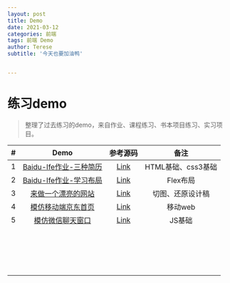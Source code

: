 ```yaml
---
layout: post
title: Demo
date: 2021-03-12
categories: 前端
tags: 前端 Demo
author: Terese
subtitle: '今天也要加油鸭'


---  
```


# 练习demo

> 整理了过去练习的demo，来自作业、课程练习、书本项目练习、实习项目。

|  #   |                             Demo                             |                           参考源码                           |        备注        |
| :--: | :----------------------------------------------------------: | :----------------------------------------------------------: | :----------------: |
|  1   | [Baidu-Ife作业-三种简历](https://teresesong.github.io/homework-baidu_ife/homework5-6/resume.html) | [Link](https://github.com/TereseSong/homework-baidu_ife/tree/master/homework5-6) | HTML基础、css3基础 |
|  2   | [Baidu-Ife作业-学习布局](https://teresesong.github.io/homework-baidu_ife/homework7-8/flex-demo.html) | [Link](https://github.com/TereseSong/homework-baidu_ife/tree/master/homework7-8) |      Flex布局      |
|  3   | [来做一个漂亮的网站](https://teresesong.github.io/homework-baidu_ife/homework9-11/web-demo.html) | [Link](https://github.com/TereseSong/homework-baidu_ife/tree/master/homework9-11) |  切图、还原设计稿  |
|  4   | [模仿移动端京东首页](https://teresesong.github.io/Demo/train/web-jd/index.html) | [Link](https://github.com/TereseSong/TereseSong.github.io/tree/master//train/web-jd) |      移动web       |
|  5   | [模仿微信聊天窗口](https://teresesong.github.io/Demo/train/chat-demo/index.html) | [Link](https://github.com/TereseSong/TereseSong.github.io/tree/master//train/chat-demo) |       JS基础       |
|      |                                                              |                                                              |                    |
|      |                                                              |                                                              |                    |
|      |                                                              |                                                              |                    |
|      |                                                              |                                                              |                    |
|      |                                                              |                                                              |                    |
|      |                                                              |                                                              |                    |
|      |                                                              |                                                              |                    |
|      |                                                              |                                                              |                    |
|      |                                                              |                                                              |                    |
|      |                                                              |                                                              |                    |
|      |                                                              |                                                              |                    |
|      |                                                              |                                                              |                    |
|      |                                                              |                                                              |                    |
|      |                                                              |                                                              |                    |
|      |                                                              |                                                              |                    |
|      |                                                              |                                                              |                    |
|      |                                                              |                                                              |                    |
|      |                                                              |                                                              |                    |